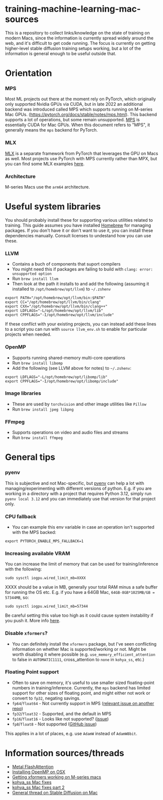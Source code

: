 # training-machine-learning-mac-sources
This is a repository to collect links/knowledge on the state of training on modern Macs, since the information is currently spread widely around the web, and it's difficult to get code running. The focus is currently on getting higher-level stable diffusion training setups working, but a lot of the information is general enough to be useful outside that.

# Orientation

### MPS
Most ML projects out there at the moment rely on PyTorch, which originally only supported Nvidia GPUs via CUDA, but in late 2022 an additional backend was introduced called MPS which supports running on M-series Mac GPUs. (https://pytorch.org/docs/stable/notes/mps.html). This backend supports a lot of operations, but some remain unsupported. [MPS](https://developer.apple.com/documentation/metalperformanceshaders) is essentially CUDA for Mac GPUs. When this document refers to "MPS", it generally means the `mps` backend for PyTorch.

### MLX
[MLX](https://github.com/ml-explore/mlx) is a separate framework from PyTorch that leverages the GPU on Macs as well. Most projects use PyTorch with MPS currently rather than MPX, but you can find some MLX examples [here](https://github.com/ml-explore/mlx-examples).

### Architecture
M-series Macs use the `arm64` architecture.

# Useful system libraries

You should probably install these for supporting various utilities related to training. This guide assumes you have installed [Homebrew](https://brew.sh/) for managing packages. If you don't have it or don't want to use it, you can install these dependencies manually. Consult licenses to undestand how you can use these.

### LLVM
- Contains a buch of components that suport compilers
- You might need this if packages are failing to build with `clang: error: unsupported option`
- Run `brew install llvm`
- Then look at the path it installs to and add the following (assuming it installed to `/opt/homebrew/opt/llvm`) to `~/.zshenv`
```
export PATH="/opt/homebrew/opt/llvm/bin:$PATH"
export CC="/opt/homebrew/opt/llvm/bin/clang"
export CXX="/opt/homebrew/opt/llvm/bin/clang++"
export LDFLAGS="-L/opt/homebrew/opt/llvm/lib"
export CPPFLAGS="-I/opt/homebrew/opt/llvm/include"
```

If these conflict with your existing projects, you can instead add these lines to a script you can run with `source llvm_env.sh` to enable for particular projects when needed.

### OpenMP
- Supports running shared-memory multi-core operations
- Run `brew install libomp`
- Add the following (see LLVM above for notes) to `~/.zshenv`:
```
export LDFLAGS="-L/opt/homebrew/opt/libomp/lib"
export CPPFLAGS="-I/opt/homebrew/opt/libomp/include"
```

### Image libraries
- These are used by `torchvision` and other image utilities like `Pillow`
- Run `brew install jpeg libpng`

### FFmpeg
- Supports operations on video and audio files and streams
- Run `brew install ffmpeg`

# General tips

### pyenv
This is subjective and not Mac-specific, but [pyenv](https://github.com/pyenv/pyenv) can help a lot with managing/experimenting with different versions of python. E.g. if you are working in a directory with a project that requires Python 3.12, simply run `pyenv local 3.12` and you can immediately use that version for that project only.

### CPU fallback
- You can example this env variable in case an operation isn't supported with the MPS backed:
```
export PYTORCH_ENABLE_MPS_FALLBACK=1
```

### Increasing available VRAM
You can increase the limit of memory that can be used for training/inference with the following:
```
sudo sysctl iogpu.wired_limit_mb=XXXX
```
XXXX should be a value in MB, generally your total RAM minus a safe buffer for running the OS etc. E.g. if you have a 64GB Mac, `64GB-8GB*1025MB/GB = 57344MB`, so:
```
sudo sysctl iogpu.wired_limit_mb=57344
```
Be careful setting this value too high as it could cause system instability if you push it.  More info [here](https://www.reddit.com/r/LocalLLaMA/comments/186phti/m1m2m3_increase_vram_allocation_with_sudo_sysctl/).

### Disable `xformers`?
- You can definitely install the `xformers` package, but I've seen conflicting information on whether Mac is supported/working or not. Might be worth disabling it where possible (e.g. `use_memory_efficient_attention` to false in `AUTOMATIC1111`, cross_attention to `none` in `kohya_ss`, etc.)

### Floating Point support
- Often to save on memory, it's useful to use smaller sized floating-point numbers in training/inference. Currently, the `mps` backend has limited support for other sizes of floating point, and might either not work or convert to `fp32`, negating savings.
- `fp64`/`float64` -  Not currently support in MPS ([relevant issue on another repo](https://github.com/huggingface/transformers/issues/28334))
- `fp32`/`float32` - Supported, and the default in MPS
- `fp16`/`float16` - Looks like not supported? ([issue](https://github.com/pytorch/pytorch/issues/96113))
- `fp8`/`float8` - Not supported ([GitHub issue](https://github.com/pytorch/pytorch/issues/132624))

This applies in a lot of places, e.g. use `AdamW` instead of `AdamW8bit`.


# Information sources/threads
- [Metal FlashAttention](https://github.com/philipturner/metal-flash-attention)
- [Installing OpenMP on OSX](https://gist.github.com/ijleesw/4f863543a50294e3ba54acf588a4a421)
- [Getting xformers working on M-series macs](https://github.com/AUTOMATIC1111/stable-diffusion-webui/discussions/8188)
- [kohya_ss Mac fixes](https://github.com/bmaltais/kohya_ss/pull/2830)
- [kohya_ss Mac fixes part 2](https://github.com/bmaltais/kohya_ss/issues/2805#issuecomment-2349652539)
- [General thread on Stable Diffusion on Mac](https://www.reddit.com/r/StableDiffusion/comments/1fazrrl/comment/lm2qmge/)